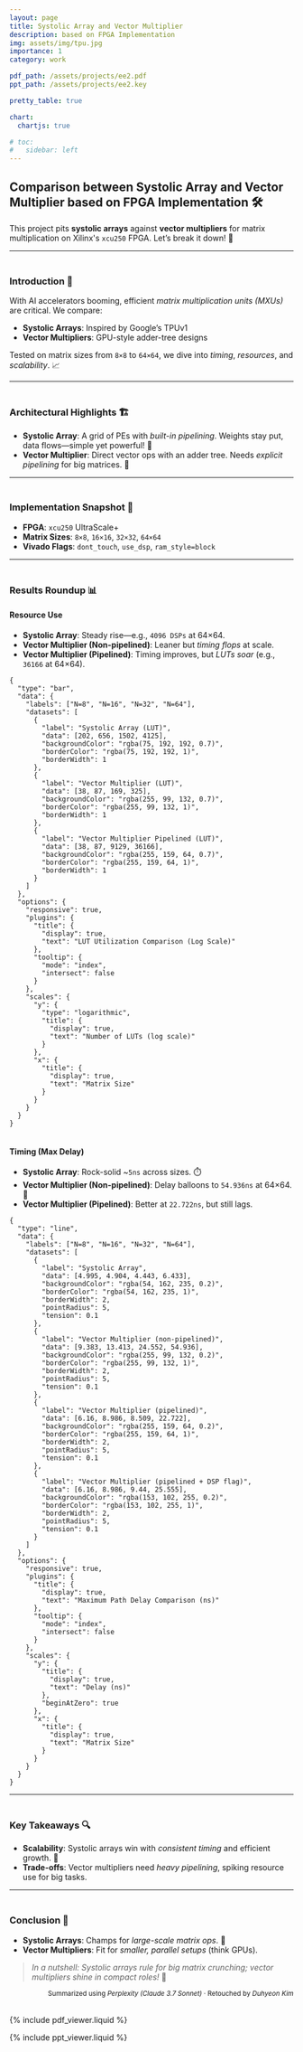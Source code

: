 ```yaml
---
layout: page
title: Systolic Array and Vector Multiplier
description: based on FPGA Implementation
img: assets/img/tpu.jpg
importance: 1
category: work

pdf_path: /assets/projects/ee2.pdf
ppt_path: /assets/projects/ee2.key

pretty_table: true

chart:
  chartjs: true

# toc:
#   sidebar: left
---
```


## Comparison between Systolic Array and Vector Multiplier based on FPGA Implementation 🛠️

This project pits **systolic arrays** against **vector multipliers** for matrix multiplication on Xilinx's `xcu250` FPGA. Let’s break it down! 🧠

---

### <br>Introduction 🎯
With AI accelerators booming, efficient *matrix multiplication units (MXUs)* are critical. We compare:
- **Systolic Arrays**: Inspired by Google’s TPUv1
- **Vector Multipliers**: GPU-style adder-tree designs

Tested on matrix sizes from `8×8` to `64×64`, we dive into *timing*, *resources*, and *scalability*. 📈

---

### <br>Architectural Highlights 🏗️
- **Systolic Array**: A grid of PEs with *built-in pipelining*. Weights stay put, data flows—simple yet powerful! 🔄
- **Vector Multiplier**: Direct vector ops with an adder tree. Needs *explicit pipelining* for big matrices. 🧮

---

### <br>Implementation Snapshot 🔧
- **FPGA**: `xcu250` UltraScale+
- **Matrix Sizes**: `8×8`, `16×16`, `32×32`, `64×64`
- **Vivado Flags**: `dont_touch`, `use_dsp`, `ram_style=block`

---

### <br>Results Roundup 📊
#### Resource Use
- **Systolic Array**: Steady rise—e.g., `4096 DSPs` at 64×64.
- **Vector Multiplier (Non-pipelined)**: Leaner but *timing flops* at scale.
- **Vector Multiplier (Pipelined)**: Timing improves, but *LUTs soar* (e.g., `36166` at 64×64).

```chartjs
{
  "type": "bar",
  "data": {
    "labels": ["N=8", "N=16", "N=32", "N=64"],
    "datasets": [
      {
        "label": "Systolic Array (LUT)",
        "data": [202, 656, 1502, 4125],
        "backgroundColor": "rgba(75, 192, 192, 0.7)",
        "borderColor": "rgba(75, 192, 192, 1)",
        "borderWidth": 1
      },
      {
        "label": "Vector Multiplier (LUT)",
        "data": [38, 87, 169, 325],
        "backgroundColor": "rgba(255, 99, 132, 0.7)",
        "borderColor": "rgba(255, 99, 132, 1)",
        "borderWidth": 1
      },
      {
        "label": "Vector Multiplier Pipelined (LUT)",
        "data": [38, 87, 9129, 36166],
        "backgroundColor": "rgba(255, 159, 64, 0.7)",
        "borderColor": "rgba(255, 159, 64, 1)",
        "borderWidth": 1
      }
    ]
  },
  "options": {
    "responsive": true,
    "plugins": {
      "title": {
        "display": true,
        "text": "LUT Utilization Comparison (Log Scale)"
      },
      "tooltip": {
        "mode": "index",
        "intersect": false
      }
    },
    "scales": {
      "y": {
        "type": "logarithmic",
        "title": {
          "display": true,
          "text": "Number of LUTs (log scale)"
        }
      },
      "x": {
        "title": {
          "display": true,
          "text": "Matrix Size"
        }
      }
    }
  }
}


```

#### Timing (Max Delay)
- **Systolic Array**: Rock-solid ~`5ns` across sizes. ⏱️
- **Vector Multiplier (Non-pipelined)**: Delay balloons to `54.936ns` at 64×64. 😬
- **Vector Multiplier (Pipelined)**: Better at `22.722ns`, but still lags.

```chartjs
{
  "type": "line",
  "data": {
    "labels": ["N=8", "N=16", "N=32", "N=64"],
    "datasets": [
      {
        "label": "Systolic Array",
        "data": [4.995, 4.904, 4.443, 6.433],
        "backgroundColor": "rgba(54, 162, 235, 0.2)",
        "borderColor": "rgba(54, 162, 235, 1)",
        "borderWidth": 2,
        "pointRadius": 5,
        "tension": 0.1
      },
      {
        "label": "Vector Multiplier (non-pipelined)",
        "data": [9.383, 13.413, 24.552, 54.936],
        "backgroundColor": "rgba(255, 99, 132, 0.2)",
        "borderColor": "rgba(255, 99, 132, 1)",
        "borderWidth": 2,
        "pointRadius": 5,
        "tension": 0.1
      },
      {
        "label": "Vector Multiplier (pipelined)",
        "data": [6.16, 8.986, 8.509, 22.722],
        "backgroundColor": "rgba(255, 159, 64, 0.2)",
        "borderColor": "rgba(255, 159, 64, 1)",
        "borderWidth": 2,
        "pointRadius": 5,
        "tension": 0.1
      },
      {
        "label": "Vector Multiplier (pipelined + DSP flag)",
        "data": [6.16, 8.986, 9.44, 25.555],
        "backgroundColor": "rgba(153, 102, 255, 0.2)",
        "borderColor": "rgba(153, 102, 255, 1)",
        "borderWidth": 2,
        "pointRadius": 5,
        "tension": 0.1
      }
    ]
  },
  "options": {
    "responsive": true,
    "plugins": {
      "title": {
        "display": true,
        "text": "Maximum Path Delay Comparison (ns)"
      },
      "tooltip": {
        "mode": "index",
        "intersect": false
      }
    },
    "scales": {
      "y": {
        "title": {
          "display": true,
          "text": "Delay (ns)"
        },
        "beginAtZero": true
      },
      "x": {
        "title": {
          "display": true,
          "text": "Matrix Size"
        }
      }
    }
  }
}

```

---

### <br>Key Takeaways 🔍
- **Scalability**: Systolic arrays win with *consistent timing* and efficient growth. 🌟
- **Trade-offs**: Vector multipliers need *heavy pipelining*, spiking resource use for big tasks.

---

### <br>Conclusion 🏁
- **Systolic Arrays**: Champs for *large-scale matrix ops*. 💪
- **Vector Multipliers**: Fit for *smaller, parallel setups* (think GPUs).

> *In a nutshell: Systolic arrays rule for big matrix crunching; vector multipliers shine in compact roles!* 🚀

<div align="right">
<sub>Summarized using <i>Perplexity (Claude 3.7 Sonnet)</i> · Retouched by <i>Duhyeon Kim</i></sub>
<br>
<br>
</div>


{% include pdf_viewer.liquid %}

{% include ppt_viewer.liquid %}